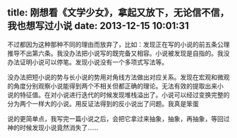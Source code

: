 title: 刚想看《文学少女》，拿起又放下，无论信不信，我也想写过小说
date: 2013-12-15 10:01:31
---

不过都因为这种那种不同的理由而放弃了，比如：发现正在写的小说的前五条公理推导不出第六条。我没办法把小说写的既完备又相容。小说被发现是自指的。我没办法证明小说可以停笔。发现小说没有一个多项式写法等。

没办法把短小说的势与长小说的势用对角线方法做出对应关系。发现在宏观和微观的角度分别观察小说能得到两个不相关但都正确的理论。无法有效的提取出来小 说的特征值。在对小说进行迭代的时候发现堆栈溢出了。小说可以经过变换完整的分为两个一样大的小说。用反证法得到的反小说出了问题。我真是笨蛋

说的更简单点，我写完一篇小说之后，会把它拿过来抽象，抽象，再抽象，等回过神的时候发现小说竟然消失了……